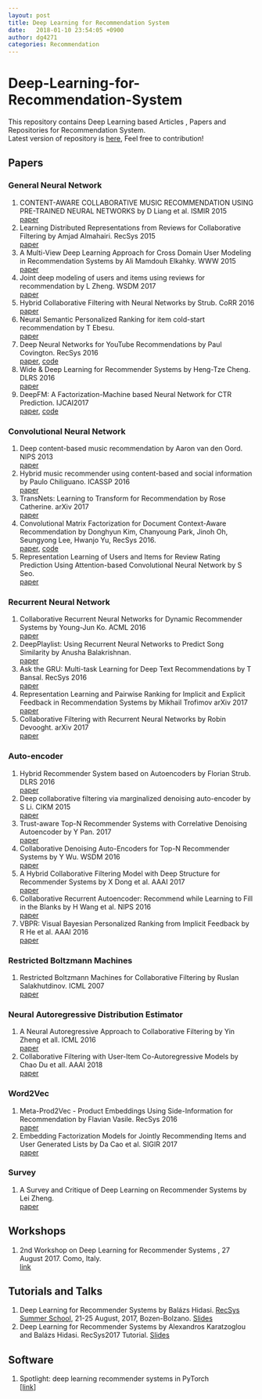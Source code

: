 ```yaml
---
layout: post
title: Deep Learning for Recommendation System
date:   2018-01-10 23:54:05 +0900
author: dg4271
categories: Recommendation
---
```



# Deep-Learning-for-Recommendation-System
This repository contains Deep Learning based Articles , Papers and Repositories for Recommendation System. <br>
Latest version of repository is [here](https://github.com/dg4271/Deep-Learning-for-Recommendation-System), Feel free to contribution!
## Papers


### General Neural Network
1. CONTENT-AWARE COLLABORATIVE MUSIC RECOMMENDATION USING PRE-TRAINED NEURAL NETWORKS by D Liang et al. ISMIR 2015 <br>
[paper](http://ismir2015.uma.es/articles/290_Paper.pdf) <br> 
2. Learning Distributed Representations from Reviews for Collaborative Filtering by  	Amjad Almahairi. RecSys 2015 <br>
[paper](http://dl.acm.org/citation.cfm?id=2800192) <br>
3. A Multi-View Deep Learning Approach for Cross Domain User Modeling in Recommendation Systems by Ali Mamdouh Elkahky. WWW 2015 <br>
[paper](http://sonyis.me/paperpdf/frp1159-songA-www-2015.pdf) <br>
4. Joint deep modeling of users and items using reviews for recommendation by L Zheng. WSDM 2017 <br>
[paper](https://arxiv.org/pdf/1701.04783) <br>
5. Hybrid Collaborative Filtering with Neural Networks by Strub. CoRR 2016 <br>
[paper](https://pdfs.semanticscholar.org/fcbd/179590c30127cafbd00fd7087b47818406bc.pdf) <br> 
6. Neural Semantic Personalized Ranking for item cold-start recommendation by T Ebesu. <br>
[paper](http://www.cse.scu.edu/~yfang/NSPR.pdf) <br> 
7. Deep Neural Networks for YouTube Recommendations by Paul Covington. RecSys 2016 <br>
[paper](https://static.googleusercontent.com/media/research.google.com/en//pubs/archive/45530.pdf),
[code]() <br>
8. Wide & Deep Learning for Recommender Systems by Heng-Tze Cheng. DLRS 2016 <br>
[paper](https://arxiv.org/abs/1606.07792) <br>
9. DeepFM: A Factorization-Machine based Neural Network for CTR Prediction. IJCAI2017 <br>
[paper](https://arxiv.org/abs/1703.04247),
[code](https://github.com/Leavingseason/OpenLearning4DeepRecsys) <br>

### Convolutional Neural Network
1. Deep content-based music recommendation by Aaron van den Oord. NIPS 2013 <br>
[paper](https://papers.nips.cc/paper/5004-deep-content-based-music-recommendation.pdf) <br>
2. Hybrid music recommender using content-based and social information by Paulo Chiliguano. ICASSP 2016 <br>
[paper](http://ieeexplore.ieee.org/document/7472151) <br>
3. TransNets: Learning to Transform for Recommendation  by Rose Catherine. arXiv 2017 <br>
[paper](https://arxiv.org/abs/1704.02298) <br>
4. Convolutional Matrix Factorization for Document Context-Aware Recommendation by Donghyun Kim, Chanyoung Park, Jinoh Oh, Seungyong Lee, Hwanjo Yu, RecSys 2016. <br>
[paper](http://dm.postech.ac.kr/~cartopy/ConvMF/),
[code](https://github.com/cartopy/ConvMF) <br>
5. Representation Learning of Users and Items for Review Rating Prediction Using Attention-based Convolutional Neural Network by S Seo. <br>
[paper](http://mlrec.org/2017/papers/paper8.pdf) <br>


### Recurrent Neural Network
1. Collaborative Recurrent Neural Networks for Dynamic Recommender Systems by Young-Jun Ko. ACML 2016 <br>
[paper](http://proceedings.mlr.press/v63/ko101.pdf) <br>
2. DeepPlaylist: Using Recurrent Neural Networks to Predict Song Similarity by Anusha Balakrishnan. <br>
[paper](https://cs224d.stanford.edu/reports/BalakrishnanDixit.pdf) <br>
3. Ask the GRU: Multi-task Learning for Deep Text Recommendations by T Bansal. RecSys 2016 <br>
[paper](https://arxiv.org/pdf/1609.02116.pdf) <br>
4. Representation Learning and Pairwise Ranking for Implicit and Explicit Feedback in Recommendation Systems by Mikhail Trofimov arXiv 2017 <br>
[paper](https://arxiv.org/abs/1705.00105) <br>
5. Collaborative Filtering with Recurrent Neural Networks by Robin Devooght. arXiv 2017 <br>
[paper](https://arxiv.org/pdf/1608.07400.pdf) <br> 


### Auto-encoder
1. Hybrid Recommender System based on Autoencoders by Florian Strub. DLRS 2016 <br>
[paper](https://arxiv.org/pdf/1606.07659.pdf) <br>
2. Deep collaborative filtering via marginalized denoising auto-encoder by S Li. CIKM 2015 <br>
[paper](https://pdfs.semanticscholar.org/ff29/2f00055d8221c42d4831679db9d3872b6fbd.pdf) <br>
3. Trust-aware Top-N Recommender Systems with Correlative Denoising Autoencoder by Y Pan. 2017 <br>
[paper](https://arxiv.org/pdf/1703.01760) <br> 
4. Collaborative Denoising Auto-Encoders for Top-N Recommender Systems by Y Wu. WSDM 2016 <br>
[paper](http://alicezheng.org/papers/wsdm16-cdae.pdf) <br>
5. A Hybrid Collaborative Filtering Model with Deep Structure for Recommender Systems by X Dong et al. AAAI 2017 <br>
[paper](https://www.aaai.org/ocs/index.php/AAAI/AAAI17/paper/view/14676/13916) <br>
6. Collaborative Recurrent Autoencoder: Recommend while Learning to Fill in the Blanks by H Wang et al. NIPS 2016 <br>
[paper](http://papers.nips.cc/paper/6163-collaborative-recurrent-autoencoder-recommend-while-learning-to-fill-in-the-blanks.pdf) <br> 
7. VBPR: Visual Bayesian Personalized Ranking from Implicit Feedback by R He et al. AAAI 2016 <br>
[paper](http://www.aaai.org/ocs/index.php/AAAI/AAAI16/paper/download/11914/11576) <br>


### Restricted Boltzmann Machines
1. Restricted Boltzmann Machines for Collaborative Filtering by Ruslan Salakhutdinov. ICML 2007 <br>
[paper](http://www.machinelearning.org/proceedings/icml2007/papers/407.pdf) <br>


### Neural Autoregressive Distribution Estimator
1. A Neural Autoregressive Approach to Collaborative Filtering by Yin Zheng et all. ICML 2016 <br>
[paper](http://proceedings.mlr.press/v48/zheng16.pdf) <br>
2. Collaborative Filtering with User-Item Co-Autoregressive Models by Chao Du et all. AAAI 2018 <br>
[paper]() <br>


### Word2Vec
1. Meta-Prod2Vec - Product Embeddings Using Side-Information for Recommendation by Flavian Vasile. RecSys 2016 <br>
[paper](https://arxiv.org/pdf/1607.07326.pdf) <br>
2. Embedding Factorization Models for Jointly Recommending Items and User Generated Lists by Da Cao et al. SIGIR 2017 <br>
[paper](https://dl.acm.org/citation.cfm?id=3080779) <br>

### Survey
1. A Survey and Critique of Deep Learning on Recommender Systems by Lei Zheng. <br>
[paper](http://bdsc.lab.uic.edu/docs/survey-critique-deep.pdf) <br>

## Workshops 
1. 2nd Workshop on Deep Learning for Recommender Systems , 27 August 2017. Como, Italy. <br>
[link](http://dlrs-workshop.org) <br>

## Tutorials and Talks
1. Deep Learning for Recommender Systems by Balázs Hidasi. [RecSys Summer School](http://pro.unibz.it/projects/schoolrecsys17/program.html), 21-25 August, 2017, Bozen-Bolzano. [Slides](https://www.slideshare.net/balazshidasi/deep-learning-in-recommender-systems-recsys-summer-school-2017)
2. Deep Learning for Recommender Systems by Alexandros	Karatzoglou and Balázs	Hidasi. RecSys2017 Tutorial. [Slides](https://www.slideshare.net/kerveros99/deep-learning-for-recommender-systems-recsys2017-tutorial)

## Software
1. Spotlight: deep learning recommender systems in PyTorch <br>
[[link](https://github.com/maciejkula/spotlight)] <br>

 


